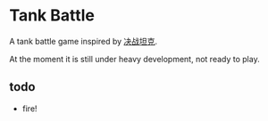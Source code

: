 # Tank Battle

A tank battle game inspired by [决战坦克](https://baike.baidu.com/item/%E5%86%B3%E6%88%98%E5%9D%A6%E5%85%8B).

At the moment it is still under heavy development, not ready to play.


## todo

- fire!

